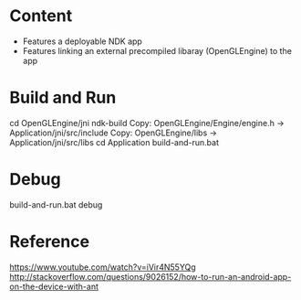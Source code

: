 # Content
* Features a deployable NDK app
* Features linking an external precompiled libaray (OpenGLEngine) to the app

# Build and Run
cd OpenGLEngine/jni
ndk-build
Copy: OpenGLEngine/Engine/engine.h -> Application/jni/src/include
Copy: OpenGLEngine/libs -> Application/jni/src/libs
cd Application
build-and-run.bat

# Debug
build-and-run.bat debug

# Reference
https://www.youtube.com/watch?v=iVir4N55YQg
http://stackoverflow.com/questions/9026152/how-to-run-an-android-app-on-the-device-with-ant